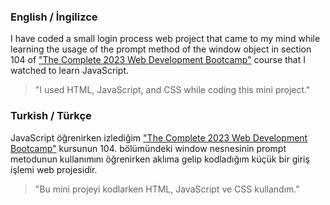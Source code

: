 ### English / İngilizce
I have coded a small login process web project that came to my mind while learning the usage of the prompt method of the window object in section 104 of ["The Complete 2023 Web Development Bootcamp"](https://www.udemy.com/course/the-complete-web-development-bootcamp/) course that I watched to learn JavaScript.
>"I used HTML, JavaScript, and CSS while coding this mini project."


### Turkish / Türkçe
JavaScript öğrenirken izlediğim ["The Complete 2023 Web Development Bootcamp"](https://www.udemy.com/course/the-complete-web-development-bootcamp/) kursunun 104. bölümündeki window nesnesinin prompt metodunun kullanımını öğrenirken aklıma gelip kodladığım küçük bir giriş işlemi web projesidir.
>"Bu mini projeyi kodlarken HTML, JavaScript ve CSS kullandım."